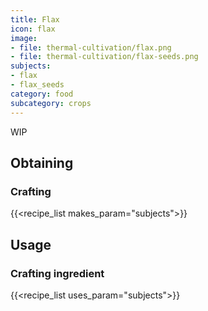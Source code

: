 ```yaml
---
title: Flax
icon: flax
image:
- file: thermal-cultivation/flax.png
- file: thermal-cultivation/flax-seeds.png
subjects: 
- flax
- flax_seeds
category: food
subcategory: crops
---
```


WIP

Obtaining
---------

### Crafting
{{<recipe_list makes_param="subjects">}}

Usage
-----

### Crafting ingredient
{{<recipe_list uses_param="subjects">}}